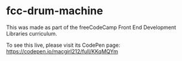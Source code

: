 # fcc-drum-machine

This was made as part of the freeCodeCamp Front End Development Libraries curriculum.

To see this live, please visit its CodePen page: https://codepen.io/macgirl212/full/KKqMQYm
